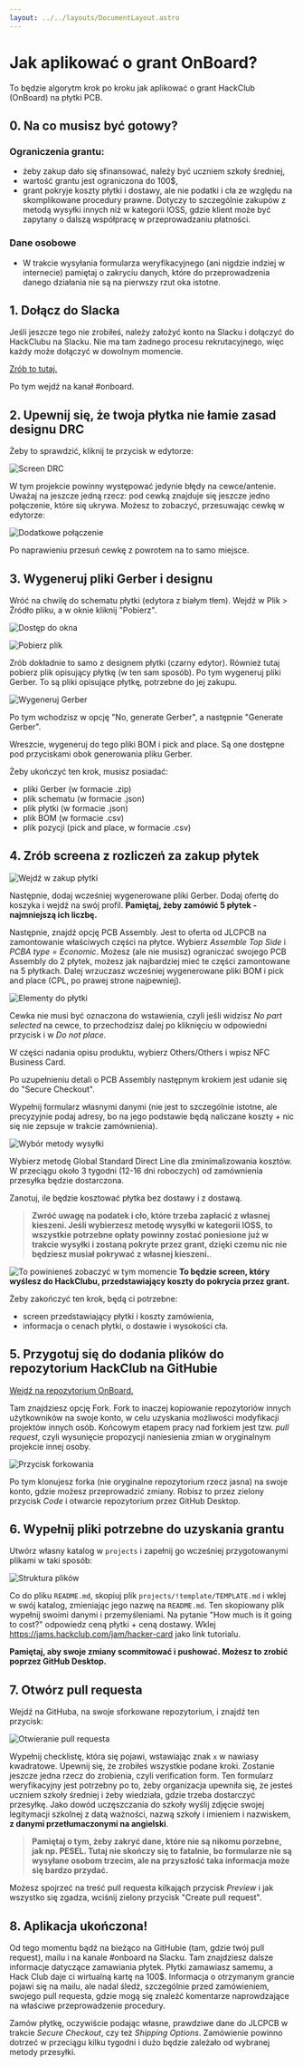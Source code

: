 ```yaml
---
layout: ../../layouts/DocumentLayout.astro
---
```


# Jak aplikować o grant OnBoard?
To będzie algorytm krok po kroku jak aplikować o grant HackClub (OnBoard) na płytki PCB.

## 0. Na co musisz być gotowy?

### Ograniczenia grantu:
- żeby zakup dało się sfinansować, należy być uczniem szkoły średniej,
- wartość grantu jest ograniczona do 100$,
- grant pokryje koszty płytki i dostawy, ale nie podatki i cła ze względu na skomplikowane procedury prawne. Dotyczy to szczególnie zakupów z metodą wysyłki innych niż w kategorii IOSS, gdzie klient może być zapytany o dalszą współpracę w przeprowadzaniu płatności.

### Dane osobowe
- W trakcie wysyłania formularza weryfikacyjnego (ani nigdzie indziej w internecie) pamiętaj o zakryciu danych, które do przeprowadzenia danego działania nie są na pierwszy rzut oka istotne.

## 1. Dołącz do Slacka
Jeśli jeszcze tego nie zrobiłeś, należy założyć konto na Slacku i dołączyć do HackClubu na Slacku. Nie ma tam żadnego procesu rekrutacyjnego, więc każdy może dołączyć w dowolnym momencie.

[Zrób to tutaj.](https://hackclub.com/slack/)

Po tym wejdź na kanał #onboard.

## 2. Upewnij się, że twoja płytka nie łamie zasad designu DRC
Żeby to sprawdzić, kliknij te przycisk w edytorze:

![Screen DRC](../../../public/drc-screen.png)

W tym projekcie powinny występować jedynie błędy na cewce/antenie. Uważaj na jeszcze jedną rzecz: pod cewką znajduje się jeszcze jedno połączenie, które się ukrywa. Możesz to zobaczyć, przesuwając cewkę w edytorze:

![Dodatkowe połączenie](../../../public/wrong-connection.png)

Po naprawieniu przesuń cewkę z powrotem na to samo miejsce.

## 3. Wygeneruj pliki Gerber i designu
Wróć na chwilę do schematu płytki (edytora z białym tłem). Wejdź w Plik > Źródło pliku, a w oknie kliknij "Pobierz".

![Dostęp do okna](../../../public/design-file-access.png)

![Pobierz plik](../../../public/download-design-file.png)

Zrób dokładnie to samo z designem płytki (czarny edytor). Również tutaj pobierz plik opisujący płytkę (w ten sam sposób).
Po tym wygeneruj pliki Gerber. To są pliki opisujące płytkę, potrzebne do jej zakupu.

![Wygeneruj Gerber](../../../public/gerber-files.png)

Po tym wchodzisz w opcję "No, generate Gerber", a następnie "Generate Gerber".

Wreszcie, wygeneruj do tego pliki BOM i pick and place. Są one dostępne pod przyciskami obok generowania pliku Gerber.

Żeby ukończyć ten krok, musisz posiadać:
- pliki Gerber (w formacie .zip)
- plik schematu (w formacie .json)
- plik płytki (w formacie .json)
- plik BOM (w formacie .csv)
- plik pozycji (pick and place, w formacie .csv)

## 4. Zrób screena z rozliczeń za zakup płytek

![Wejdź w zakup płytki](../../../public/board-shopping.png)

Następnie, dodaj wcześniej wygenerowane pliki Gerber. Dodaj ofertę do koszyka i wejdź na swój profil. **Pamiętaj, żeby zamówić 5 płytek - najmniejszą ich liczbę.**

Następnie, znajdź opcję PCB Assembly. Jest to oferta od JLCPCB na zamontowanie właściwych części na płytce. Wybierz *Assemble Top Side* i *PCBA type = Economic*. Możesz (ale nie musisz) ograniczać swojego PCB Assembly do 2 płytek, możesz jak najbardziej mieć te części zamontowane na 5 płytkach. Dalej wrzuczasz wcześniej wygenerowane pliki BOM i pick and place (CPL, po prawej strone najpewniej).

![Elementy do płytki](../../../public/pcba-components.png)

Cewka nie musi być oznaczona do wstawienia, czyli jeśli widzisz *No part selected* na cewce, to przechodzisz dalej po kliknięciu w odpowiedni przycisk i w *Do not place*.

W części nadania opisu produktu, wybierz Others/Others i wpisz NFC Business Card.

Po uzupełnieniu detali o PCB Assembly następnym krokiem jest udanie się do "Secure Checkout".

Wypełnij formularz własnymi danymi (nie jest to szczególnie istotne, ale precyzyjnie podaj adresy, bo na jego podstawie będą naliczane koszty + nic się nie zepsuje w trakcie zamównienia).

![Wybór metody wysyłki](../../../public/shipping-method.png)

Wybierz metodę Global Standard Direct Line dla zminimalizowania kosztów. W przeciągu około 3 tygodni (12-16 dni roboczych) od zamównienia przesyłka będzie dostarczona.

Zanotuj, ile będzie kosztować płytka bez dostawy i z dostawą.

> **Zwróć uwagę na podatek i cło, które trzeba zapłacić z własnej kieszeni. Jeśli wybierzesz metodę wysyłki w kategorii IOSS, to wszystkie potrzebne opłaty powinny zostać poniesione już w trakcie wysyłki i zostaną pokryte przez grant, dzięki czemu nic nie będziesz musiał pokrywać z własnej kieszeni.**.

![To powinieneś zobaczyć w tym momencie](../../../public/pcb-cart.png)
**To będzie screen, który wyślesz do HackClubu, przedstawiający koszty do pokrycia przez grant.**

Żeby zakończyć ten krok, będą ci potrzebne:
- screen przedstawiający płytki i koszty zamówienia,
- informacja o cenach płytki, o dostawie i wysokości cła.

## 5. Przygotuj się do dodania plików do repozytorium HackClub na GitHubie

[Wejdź na repozytorium OnBoard.](https://github.com/hackclub/OnBoard)

Tam znajdziesz opcję Fork. Fork to inaczej kopiowanie repozytoriów innych użytkowników na swoje konto, w celu uzyskania możliwości modyfikacji projektów innych osób. Końcowym etapem pracy nad forkiem jest tzw. *pull request*, czyli wysunięcie propozycji naniesienia zmian w oryginalnym projekcie innej osoby.

![Przycisk forkowania](../../../public/fork-button.png)

Po tym klonujesz forka (nie oryginalne repozytorium rzecz jasna) na swoje konto, gdzie możesz przeprowadzić zmiany. Robisz to przez zielony przycisk *Code* i otwarcie repozytorium przez GitHub Desktop.

## 6. Wypełnij pliki potrzebne do uzyskania grantu
Utwórz własny katalog w `projects` i zapełnij go wcześniej przygotowanymi plikami w taki sposób:

![Struktura plików](../../../public/on-board-file-structure.png)

Co do pliku `README.md`, skopiuj plik `projects/!template/TEMPLATE.md` i wklej w swój katalog, zmieniając jego nazwę na `README.md`.
Ten skopiowany plik wypełnij swoimi danymi i przemyśleniami. Na pytanie "How much is it going to cost?" odpowiedz ceną płytki + ceną dostawy. Wklej https://jams.hackclub.com/jam/hacker-card jako link tutorialu.

**Pamiętaj, aby swoje zmiany scommitować i pushować. Możesz to zrobić poprzez GitHub Desktop.**

## 7. Otwórz pull requesta

Wejdź na GitHuba, na swoje sforkowane repozytorium, i znajdź ten przycisk:

![Otwieranie pull requesta](../../../public/open-pull-request.png)

Wypełnij checklistę, która się pojawi, wstawiając znak `x` w nawiasy kwadratowe. Upewnij się, że zrobiłeś wszystkie podane kroki. Zostanie jeszcze jedna rzecz do zrobienia, czyli verification form. Ten formularz weryfikacyjny jest potrzebny po to, żeby organizacja upewniła się, że jesteś uczniem szkoły średniej i żeby wiedziała, gdzie trzeba dostarczyć przesyłkę. Jako dowód uczęszczania do szkoły wyślij zdjęcie swojej legitymacji szkolnej z datą ważności, nazwą szkoły i imieniem i nazwiskem, **z danymi przetłumaczonymi na angielski**.

> **Pamiętaj o tym, żeby zakryć dane, które nie są nikomu porzebne, jak np. PESEL. Tutaj nie skończy się to fatalnie, bo formularze nie są wysyłane osobom trzecim, ale na przyszłość taka informacja może się bardzo przydać.**

Możesz spojrzeć na treść pull requesta kilkająch przycisk *Preview* i jak wszystko się zgadza, wciśnij zielony przycisk "Create pull request".

## 8. Aplikacja ukończona!

Od tego momentu bądź na bieżąco na GitHubie (tam, gdzie twój pull request), mailu i na kanale #onboard na Slacku. Tam znajdziesz dalsze informacje datyczące zamawiania płytek. Płytki zamawiasz samemu, a Hack Club daje ci wirtualną kartę na 100$. Informacja o otrzymanym grancie pojawi się na mailu, ale nadal śledź, szczególnie przed zamówieniem, swojego pull requesta, gdzie mogą się znaleźć komentarze naprowdzające na właściwe przeprowadzenie procedury.

Zamów płytkę, oczywiście podając własne, prawdziwe dane do JLCPCB w trakcie *Secure Checkout*, czy też *Shipping Options*. Zamówienie powinno dotrzeć w przeciągu kilku tygodni i dużo będzie zależało od wybranej metody przesyłki.
